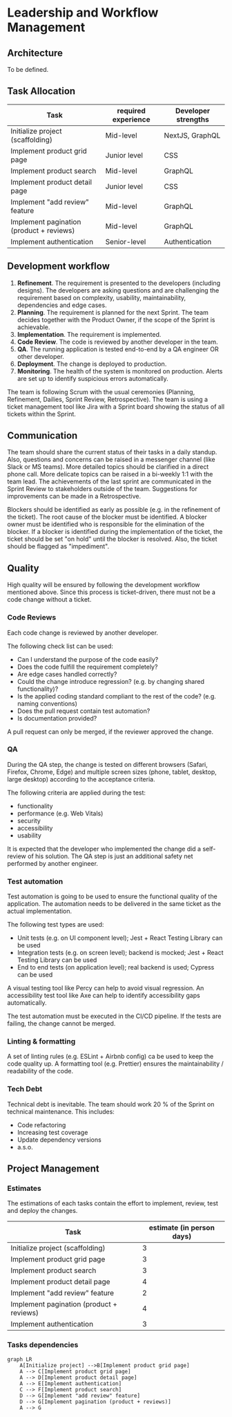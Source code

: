 # Leadership and Workflow Management

## Architecture

To be defined.

## Task Allocation

| Task                                     | required experience | Developer strengths |
| ---------------------------------------- | ------------------- | ------------------- |
| Initialize project (scaffolding)         | Mid-level           | NextJS, GraphQL     |
| Implement product grid page              | Junior level        | CSS                 |
| Implement product search                 | Mid-level           | GraphQL             |
| Implement product detail page            | Junior level        | CSS                 |
| Implement "add review" feature           | Mid-level           | GraphQL             |
| Implement pagination (product + reviews) | Mid-level           | GraphQL             |
| Implement authentication                 | Senior-level        | Authentication      |

## Development workflow

1. **Refinement**. The requirement is presented to the developers (including designs). The developers are asking questions and are challenging the requirement based on complexity, usability, maintainability, dependencies and edge cases.
1. **Planning**. The requirement is planned for the next Sprint. The team decides together with the Product Owner, if the scope of the Sprint is achievable.
1. **Implementation**. The requirement is implemented.
1. **Code Review**. The code is reviewed by another developer in the team.
1. **QA**. The running application is tested end-to-end by a QA engineer OR other developer.
1. **Deployment**. The change is deployed to production.
1. **Monitoring**. The health of the system is monitored on production. Alerts are set up to identify suspicious errors automatically.

The team is following Scrum with the usual ceremonies (Planning, Refinement, Dailies, Sprint Review, Retrospective).
The team is using a ticket management tool like Jira with a Sprint board showing the status of all tickets within the Sprint.

## Communication

The team should share the current status of their tasks in a daily standup. Also, questions and concerns can be raised in a messenger channel (like Slack or MS teams). More detailed topics should be clarified in a direct phone call.
More delicate topics can be raised in a bi-weekly 1:1 with the team lead.
The achievements of the last sprint are communicated in the Sprint Review to stakeholders outside of the team.
Suggestions for improvements can be made in a Retrospective.

Blockers should be identified as early as possible (e.g. in the refinement of the ticket). The root cause of the blocker must be identified. A blocker owner must be identified who is responsible for the elimination of the blocker.
If a blocker is identified during the implementation of the ticket, the ticket should be set "on hold" until the blocker is resolved. Also, the ticket should be flagged as "impediment".

## Quality

High quality will be ensured by following the development workflow mentioned above.
Since this process is ticket-driven, there must not be a code change without a ticket.

### Code Reviews

Each code change is reviewed by another developer.

The following check list can be used:

- Can I understand the purpose of the code easily?
- Does the code fulfill the requirement completely?
- Are edge cases handled correctly?
- Could the change introduce regression? (e.g. by changing shared functionality)?
- Is the applied coding standard compliant to the rest of the code? (e.g. naming conventions)
- Does the pull request contain test automation?
- Is documentation provided?

A pull request can only be merged, if the reviewer approved the change.

### QA

During the QA step, the change is tested on different browsers (Safari, Firefox, Chrome, Edge) and multiple screen sizes (phone, tablet, desktop, large desktop) according to the acceptance criteria.

The following criteria are applied during the test:

- functionality
- performance (e.g. Web Vitals)
- security
- accessibility
- usability

It is expected that the developer who implemented the change did a self-review of his solution. The QA step is just an additional safety net performed by another engineer.

### Test automation

Test automation is going to be used to ensure the functional quality of the application. The automation needs to be delivered in the same ticket as the actual implementation.

The following test types are used:

- Unit tests (e.g. on UI component level); Jest + React Testing Library can be used
- Integration tests (e.g. on screen level); backend is mocked; Jest + React Testing Library can be used
- End to end tests (on application level); real backend is used; Cypress can be used

A visual testing tool like Percy can help to avoid visual regression.
An accessibility test tool like Axe can help to identify accessibility gaps automatically.

The test automation must be executed in the CI/CD pipeline. If the tests are failing, the change cannot be merged.

### Linting & formatting

A set of linting rules (e.g. ESLint + Airbnb config) ca be used to keep the code quality up.
A formatting tool (e.g. Prettier) ensures the maintainability / readability of the code.

### Tech Debt

Technical debt is inevitable. The team should work 20 % of the Sprint on technical maintenance. This includes:

- Code refactoring
- Increasing test coverage
- Update dependency versions
- a.s.o.

## Project Management

### Estimates

The estimations of each tasks contain the effort to implement, review, test and deploy the changes.

| Task                                     | estimate (in person days) |
| ---------------------------------------- | ------------------------- |
| Initialize project (scaffolding)         | 3                         |
| Implement product grid page              | 3                         |
| Implement product search                 | 3                         |
| Implement product detail page            | 4                         |
| Implement "add review" feature           | 2                         |
| Implement pagination (product + reviews) | 4                         |
| Implement authentication                 | 3                         |

### Tasks dependencies

```mermaid
graph LR
    A[Initialize project] -->B[Implement product grid page]
    A --> C[Implement product grid page]
    A --> D[Implement product detail page]
    A --> E[Implement authentication]
    C --> F[Implement product search]
    D --> G[Implement "add review" feature]
    D --> G[Implement pagination (product + reviews)]
    A --> G
```
